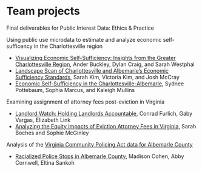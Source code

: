 # Team projects

Final deliverables for Public Interest Data: Ethics & Practice

Using public use microdata to estimate and analyze economic self-sufficency in the Charlottesville region

* [Visualizing Economic Self-Sufficiency: Insights from the Greater Charlottesville Region](https://mclaibourn.github.io/data-ethics-practice-2024/projects/EconomicSelfSufficiency-Final.html), Ander Buckley, Dylan Craig, and Sarah Westphal
* [Landscape Scan of Charlottesville and Albemarle’s Economic Sufficiency Standards](https://mclaibourn.github.io/data-ethics-practice-2024/projects/economic_self_sufficiency_cvilleregion.html), Sarah Kim, Victoria Kim, and Josh McCray
* [Economic Self-Sufficiency in the Charlottesville-Albemarle](https://mclaibourn.github.io/data-ethics-practice-2024/projects/cvilleregion_selfsufficiency.html), Sydnee Pottebaum, Sophia Marcus, and Kaleigh Mullins
  
Examining assignment of attorney fees post-eviction in Virginia

* [Landlord Watch: Holding Landlords Accountable](https://mclaibourn.github.io/data-ethics-practice-2024/projects/richmond_region_eviction_fees.html), Conrad Furlich, Gaby Vargas, Elizabeth Link
* [Analyzing the Equity Impacts of Eviction Attorney Fees in Virginia](https://mclaibourn.github.io/data-ethics-practice-2024/projects/Analyzing_the_Equity_Impacts_of_Eviction_Attorney_Fees_in_Virginia.html), Sarah Boches and Sophie McGinley

Analysis of the [Virginia Community Policing Act data for Albemarle County](https://www.albemarle.org/government/police/virginia-community-policing-act-data)

* [Racialized Police Stops in Albemarle County](https://mclaibourn.github.io/data-ethics-practice-2024/projects/alb_policing_final.html), Madison Cohen, Abby Cornwell, Eltina Sankoh
